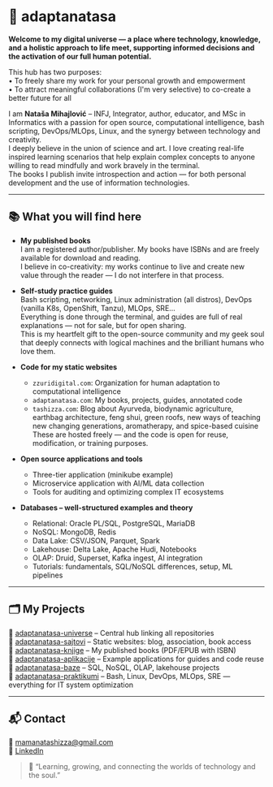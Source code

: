# 🌿 adaptanatasa

**Welcome to my digital universe — a place where technology, knowledge, and a holistic approach to life meet, supporting informed decisions and the activation of our full human potential.**

This hub has two purposes:  
• To freely share my work for your personal growth and empowerment  
• To attract meaningful collaborations (I'm very selective) to co-create a better future for all

I am **Nataša Mihajlović** – INFJ, Integrator, author, educator, and MSc in Informatics with a passion for open source, computational intelligence, bash scripting, DevOps/MLOps, Linux, and the synergy between technology and creativity.  
I deeply believe in the union of science and art. I love creating real-life inspired learning scenarios that help explain complex concepts to anyone willing to read mindfully and work bravely in the terminal.  
The books I publish invite introspection and action — for both personal development and the use of information technologies.

---

## 📚 What you will find here

- **My published books**  
  I am a registered author/publisher. My books have ISBNs and are freely available for download and reading.  
  I believe in co-creativity: my works continue to live and create new value through the reader — I do not interfere in that process.

- **Self-study practice guides**  
  Bash scripting, networking, Linux administration (all distros), DevOps (vanilla K8s, OpenShift, Tanzu), MLOps, SRE...  
  Everything is done through the terminal, and guides are full of real explanations — not for sale, but for open sharing.  
  This is my heartfelt gift to the open-source community and my geek soul that deeply connects with logical machines and the brilliant humans who love them.

- **Code for my static websites**  
  - `zzuridigital.com`: Organization for human adaptation to computational intelligence  
  - `adaptanatasa.com`: My books, projects, guides, annotated code  
  - `tashizza.com`: Blog about Ayurveda, biodynamic agriculture, earthbag architecture, feng shui, green roofs, new ways of teaching new changing generations, aromatherapy, and spice-based cuisine  
  These are hosted freely — and the code is open for reuse, modification, or training purposes.

- **Open source applications and tools**  
  - Three-tier application (minikube example)  
  - Microservice application with AI/ML data collection  
  - Tools for auditing and optimizing complex IT ecosystems

- **Databases – well-structured examples and theory**  
  - Relational: Oracle PL/SQL, PostgreSQL, MariaDB  
  - NoSQL: MongoDB, Redis  
  - Data Lake: CSV/JSON, Parquet, Spark  
  - Lakehouse: Delta Lake, Apache Hudi, Notebooks  
  - OLAP: Druid, Superset, Kafka ingest, AI integration  
  - Tutorials: fundamentals, SQL/NoSQL differences, setup, ML pipelines

---

## 🗂️ My Projects

🔸 [adaptanatasa-universe](https://github.com/adaptanatasa/adaptanatasa-universe) – Central hub linking all repositories  
🔸 [adaptanatasa-sajtovi](https://github.com/adaptanatasa/adaptanatasa-sajtovi) – Static websites: blog, association, book access  
🔸 [adaptanatasa-knjige](https://github.com/adaptanatasa/adaptanatasa-knjige) – My published books (PDF/EPUB with ISBN)  
🔸 [adaptanatasa-aplikacije](https://github.com/adaptanatasa/adaptanatasa-aplikacije) – Example applications for guides and code reuse  
🔸 [adaptanatasa-baze](https://github.com/adaptanatasa/adaptanatasa-baze) – SQL, NoSQL, OLAP, lakehouse projects  
🔸 [adaptanatasa-praktikumi](https://github.com/adaptanatasa/adaptanatasa-praktikumi) – Bash, Linux, DevOps, MLOps, SRE — everything for IT system optimization

---

## 📬 Contact

📧 mamanatashizza@gmail.com  
🔗 [LinkedIn](https://www.linkedin.com/in/nataša-mihajlović-m-sc-44750326)

> 🌸 “Learning, growing, and connecting the worlds of technology and the soul.”

